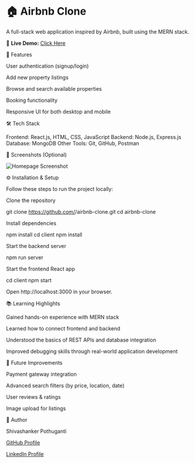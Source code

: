 # 🏠 Airbnb Clone  

A full-stack web application inspired by Airbnb, built using the MERN stack.  

🔗 **Live Demo:** [Click Here](https://airbnb-clone-0tl8.onrender.com/listings)

🚀 Features

User authentication (signup/login)

Add new property listings

Browse and search available properties

Booking functionality

Responsive UI for both desktop and mobile

🛠 Tech Stack

Frontend: React.js, HTML, CSS, JavaScript
Backend: Node.js, Express.js
Database: MongoDB
Other Tools: Git, GitHub, Postman

📸 Screenshots (Optional)

![Homepage Screenshot](./screenshots/home.png)

⚙️ Installation & Setup

Follow these steps to run the project locally:

Clone the repository

git clone https://github.com/<your-username>/airbnb-clone.git
cd airbnb-clone


Install dependencies

npm install
cd client
npm install


Start the backend server

npm run server


Start the frontend React app

cd client
npm start


Open http://localhost:3000 in your browser.

📚 Learning Highlights

Gained hands-on experience with MERN stack

Learned how to connect frontend and backend

Understood the basics of REST APIs and database integration

Improved debugging skills through real-world application development

🔮 Future Improvements

Payment gateway integration

Advanced search filters (by price, location, date)

User reviews & ratings

Image upload for listings

👤 Author

Shivashanker Pothuganti

[GitHub Profile](https://github.com/shivashanker123)

[LinkedIn Profile](https://www.linkedin.com/in/shivashanker-pothuganti/)
